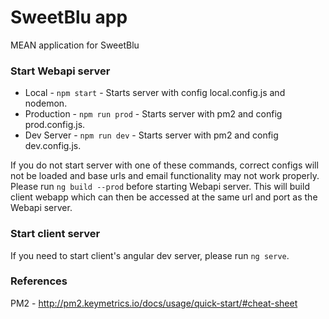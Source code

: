 # SweetBlu app
MEAN application for SweetBlu

### Start Webapi server
* Local - `npm start` - Starts server with config local.config.js and nodemon.
* Production - `npm run prod` - Starts server with pm2 and config prod.config.js.
* Dev Server - `npm run dev` - Starts server with pm2 and config dev.config.js.

If you do not start server with one of these commands, correct configs will not be loaded and base urls and email functionality may not work properly.
Please run `ng build --prod` before starting Webapi server. This will build client webapp which can then be accessed at the same url and port as the Webapi server.

### Start client server
If you need to start client's angular dev server, please run `ng serve`.

### References

PM2 - http://pm2.keymetrics.io/docs/usage/quick-start/#cheat-sheet

